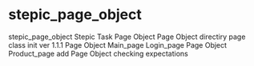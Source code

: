 # stepic_page_object
stepic_page_object
Stepic Task Page Object
Page Object directiry page class init ver 1.1.1
Page Object Main_page Login_page
Page Object Product_page add
Page Object checking expectations
